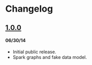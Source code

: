 # Changelog

## <a href="https://github.com/Jawbone/spark-friends-ios/tree/v1.0.0">1.0.0</a>
#### 06/30/14
- Initial public release.
- Spark graphs and fake data model.